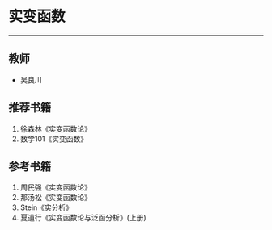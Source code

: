 # 实变函数
--- 
## 教师
- 吴良川
## 推荐书籍
1. 徐森林《实变函数论》
2. 数学101《实变函数》
## 参考书籍
1. 周民强《实变函数论》
2. 那汤松《实变函数论》
3. Stein《实分析》
4. 夏道行《实变函数论与泛函分析》(上册)